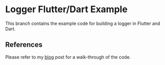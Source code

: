 # Logger Flutter/Dart Example
This branch contains the example code for building a logger in Flutter and Dart.

## References
Please refer to my [blog](https://ryan.mayobre.com/build-your-own-logger-in-dart-and-flutter/) post for a walk-through of the code.